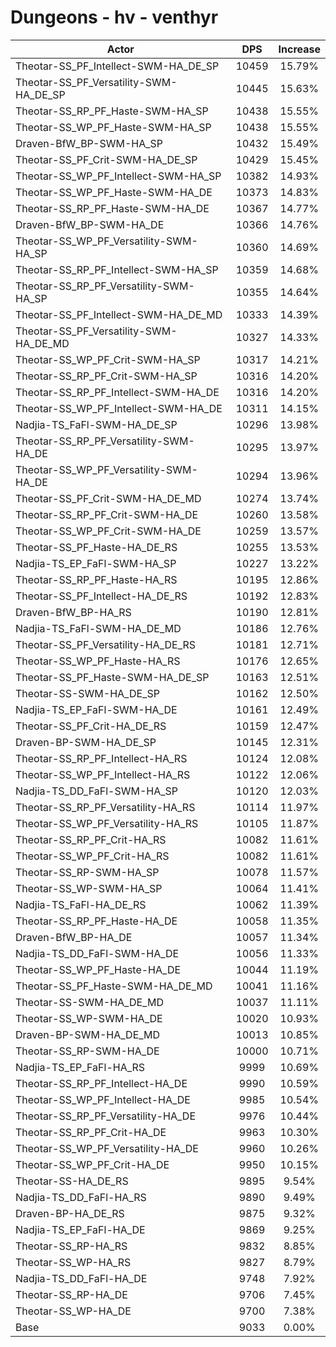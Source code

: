 # Dungeons - hv - venthyr
| Actor | DPS | Increase |
|---|:---:|:---:|
|Theotar-SS_PF_Intellect-SWM-HA_DE_SP|10459|15.79%|
|Theotar-SS_PF_Versatility-SWM-HA_DE_SP|10445|15.63%|
|Theotar-SS_RP_PF_Haste-SWM-HA_SP|10438|15.55%|
|Theotar-SS_WP_PF_Haste-SWM-HA_SP|10438|15.55%|
|Draven-BfW_BP-SWM-HA_SP|10432|15.49%|
|Theotar-SS_PF_Crit-SWM-HA_DE_SP|10429|15.45%|
|Theotar-SS_WP_PF_Intellect-SWM-HA_SP|10382|14.93%|
|Theotar-SS_WP_PF_Haste-SWM-HA_DE|10373|14.83%|
|Theotar-SS_RP_PF_Haste-SWM-HA_DE|10367|14.77%|
|Draven-BfW_BP-SWM-HA_DE|10366|14.76%|
|Theotar-SS_WP_PF_Versatility-SWM-HA_SP|10360|14.69%|
|Theotar-SS_RP_PF_Intellect-SWM-HA_SP|10359|14.68%|
|Theotar-SS_RP_PF_Versatility-SWM-HA_SP|10355|14.64%|
|Theotar-SS_PF_Intellect-SWM-HA_DE_MD|10333|14.39%|
|Theotar-SS_PF_Versatility-SWM-HA_DE_MD|10327|14.33%|
|Theotar-SS_WP_PF_Crit-SWM-HA_SP|10317|14.21%|
|Theotar-SS_RP_PF_Crit-SWM-HA_SP|10316|14.20%|
|Theotar-SS_RP_PF_Intellect-SWM-HA_DE|10316|14.20%|
|Theotar-SS_WP_PF_Intellect-SWM-HA_DE|10311|14.15%|
|Nadjia-TS_FaFl-SWM-HA_DE_SP|10296|13.98%|
|Theotar-SS_RP_PF_Versatility-SWM-HA_DE|10295|13.97%|
|Theotar-SS_WP_PF_Versatility-SWM-HA_DE|10294|13.96%|
|Theotar-SS_PF_Crit-SWM-HA_DE_MD|10274|13.74%|
|Theotar-SS_RP_PF_Crit-SWM-HA_DE|10260|13.58%|
|Theotar-SS_WP_PF_Crit-SWM-HA_DE|10259|13.57%|
|Theotar-SS_PF_Haste-HA_DE_RS|10255|13.53%|
|Nadjia-TS_EP_FaFl-SWM-HA_SP|10227|13.22%|
|Theotar-SS_RP_PF_Haste-HA_RS|10195|12.86%|
|Theotar-SS_PF_Intellect-HA_DE_RS|10192|12.83%|
|Draven-BfW_BP-HA_RS|10190|12.81%|
|Nadjia-TS_FaFl-SWM-HA_DE_MD|10186|12.76%|
|Theotar-SS_PF_Versatility-HA_DE_RS|10181|12.71%|
|Theotar-SS_WP_PF_Haste-HA_RS|10176|12.65%|
|Theotar-SS_PF_Haste-SWM-HA_DE_SP|10163|12.51%|
|Theotar-SS-SWM-HA_DE_SP|10162|12.50%|
|Nadjia-TS_EP_FaFl-SWM-HA_DE|10161|12.49%|
|Theotar-SS_PF_Crit-HA_DE_RS|10159|12.47%|
|Draven-BP-SWM-HA_DE_SP|10145|12.31%|
|Theotar-SS_RP_PF_Intellect-HA_RS|10124|12.08%|
|Theotar-SS_WP_PF_Intellect-HA_RS|10122|12.06%|
|Nadjia-TS_DD_FaFl-SWM-HA_SP|10120|12.03%|
|Theotar-SS_RP_PF_Versatility-HA_RS|10114|11.97%|
|Theotar-SS_WP_PF_Versatility-HA_RS|10105|11.87%|
|Theotar-SS_RP_PF_Crit-HA_RS|10082|11.61%|
|Theotar-SS_WP_PF_Crit-HA_RS|10082|11.61%|
|Theotar-SS_RP-SWM-HA_SP|10078|11.57%|
|Theotar-SS_WP-SWM-HA_SP|10064|11.41%|
|Nadjia-TS_FaFl-HA_DE_RS|10062|11.39%|
|Theotar-SS_RP_PF_Haste-HA_DE|10058|11.35%|
|Draven-BfW_BP-HA_DE|10057|11.34%|
|Nadjia-TS_DD_FaFl-SWM-HA_DE|10056|11.33%|
|Theotar-SS_WP_PF_Haste-HA_DE|10044|11.19%|
|Theotar-SS_PF_Haste-SWM-HA_DE_MD|10041|11.16%|
|Theotar-SS-SWM-HA_DE_MD|10037|11.11%|
|Theotar-SS_WP-SWM-HA_DE|10020|10.93%|
|Draven-BP-SWM-HA_DE_MD|10013|10.85%|
|Theotar-SS_RP-SWM-HA_DE|10000|10.71%|
|Nadjia-TS_EP_FaFl-HA_RS|9999|10.69%|
|Theotar-SS_RP_PF_Intellect-HA_DE|9990|10.59%|
|Theotar-SS_WP_PF_Intellect-HA_DE|9985|10.54%|
|Theotar-SS_RP_PF_Versatility-HA_DE|9976|10.44%|
|Theotar-SS_RP_PF_Crit-HA_DE|9963|10.30%|
|Theotar-SS_WP_PF_Versatility-HA_DE|9960|10.26%|
|Theotar-SS_WP_PF_Crit-HA_DE|9950|10.15%|
|Theotar-SS-HA_DE_RS|9895|9.54%|
|Nadjia-TS_DD_FaFl-HA_RS|9890|9.49%|
|Draven-BP-HA_DE_RS|9875|9.32%|
|Nadjia-TS_EP_FaFl-HA_DE|9869|9.25%|
|Theotar-SS_RP-HA_RS|9832|8.85%|
|Theotar-SS_WP-HA_RS|9827|8.79%|
|Nadjia-TS_DD_FaFl-HA_DE|9748|7.92%|
|Theotar-SS_RP-HA_DE|9706|7.45%|
|Theotar-SS_WP-HA_DE|9700|7.38%|
|Base|9033|0.00%|
